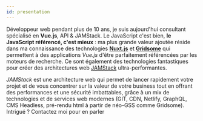 ```yaml
---
id: presentation
---
```


Développeur web pendant plus de 10 ans, je suis aujourd'hui consultant spécialisé en **Vue.js**, API & JAMStack. Le JavaScript c'est bien, **le JavaScript référencé, c'est mieux** : ma plus grande valeur ajoutée réside dans ma connaissance des technologies [**Nuxt.js**](https://nuxtjs.org/) et [**Gridsome**](https://gridsome.org/) qui permettent à des applications _Vue.js_ d'être parfaitement référencées par les moteurs de recherche. Ce sont également des technologies fantastiques pour créer des architectures web [JAMStack](https://jamstack.org/) ultra-performantes.

_JAMStack_ est une architecture web qui permet de lancer rapidement votre projet et de vous concentrer sur la valeur de votre business tout en offrant des performances et une sécurité imbattables, grâce à un mix de technologies et de services web modernes (GIT, CDN, Netlify, GraphQL, CMS Headless, pré-rendu html à partir de néo-GSS comme Gridsome). Intrigué ? Contactez moi pour en parler
